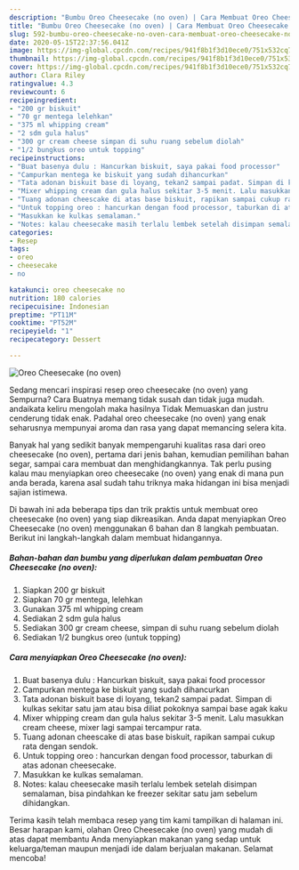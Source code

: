 ```yaml
---
description: "Bumbu Oreo Cheesecake (no oven) | Cara Membuat Oreo Cheesecake (no oven) Yang Bikin Ngiler"
title: "Bumbu Oreo Cheesecake (no oven) | Cara Membuat Oreo Cheesecake (no oven) Yang Bikin Ngiler"
slug: 592-bumbu-oreo-cheesecake-no-oven-cara-membuat-oreo-cheesecake-no-oven-yang-bikin-ngiler
date: 2020-05-15T22:37:56.041Z
image: https://img-global.cpcdn.com/recipes/941f8b1f3d10ece0/751x532cq70/oreo-cheesecake-no-oven-foto-resep-utama.jpg
thumbnail: https://img-global.cpcdn.com/recipes/941f8b1f3d10ece0/751x532cq70/oreo-cheesecake-no-oven-foto-resep-utama.jpg
cover: https://img-global.cpcdn.com/recipes/941f8b1f3d10ece0/751x532cq70/oreo-cheesecake-no-oven-foto-resep-utama.jpg
author: Clara Riley
ratingvalue: 4.3
reviewcount: 6
recipeingredient:
- "200 gr biskuit"
- "70 gr mentega lelehkan"
- "375 ml whipping cream"
- "2 sdm gula halus"
- "300 gr cream cheese simpan di suhu ruang sebelum diolah"
- "1/2 bungkus oreo untuk topping"
recipeinstructions:
- "Buat basenya dulu : Hancurkan biskuit, saya pakai food processor"
- "Campurkan mentega ke biskuit yang sudah dihancurkan"
- "Tata adonan biskuit base di loyang, tekan2 sampai padat. Simpan di kulkas sekitar satu jam atau bisa diliat pokoknya sampai base agak kaku"
- "Mixer whipping cream dan gula halus sekitar 3-5 menit. Lalu masukkan cream cheese, mixer lagi sampai tercampur rata."
- "Tuang adonan cheescake di atas base biskuit, rapikan sampai cukup rata dengan sendok."
- "Untuk topping oreo : hancurkan dengan food processor, taburkan di atas adonan cheesecake."
- "Masukkan ke kulkas semalaman."
- "Notes: kalau cheesecake masih terlalu lembek setelah disimpan semalaman, bisa pindahkan ke freezer sekitar satu jam sebelum dihidangkan."
categories:
- Resep
tags:
- oreo
- cheesecake
- no

katakunci: oreo cheesecake no 
nutrition: 180 calories
recipecuisine: Indonesian
preptime: "PT11M"
cooktime: "PT52M"
recipeyield: "1"
recipecategory: Dessert

---
```



![Oreo Cheesecake (no oven)](https://img-global.cpcdn.com/recipes/941f8b1f3d10ece0/751x532cq70/oreo-cheesecake-no-oven-foto-resep-utama.jpg)

Sedang mencari inspirasi resep oreo cheesecake (no oven) yang Sempurna? Cara Buatnya memang tidak susah dan tidak juga mudah. andaikata keliru mengolah maka hasilnya Tidak Memuaskan dan justru cenderung tidak enak. Padahal oreo cheesecake (no oven) yang enak seharusnya mempunyai aroma dan rasa yang dapat memancing selera kita.

Banyak hal yang sedikit banyak mempengaruhi kualitas rasa dari oreo cheesecake (no oven), pertama dari jenis bahan, kemudian pemilihan bahan segar, sampai cara membuat dan menghidangkannya. Tak perlu pusing kalau mau menyiapkan oreo cheesecake (no oven) yang enak di mana pun anda berada, karena asal sudah tahu triknya maka hidangan ini bisa menjadi sajian istimewa.




Di bawah ini ada beberapa tips dan trik praktis untuk membuat oreo cheesecake (no oven) yang siap dikreasikan. Anda dapat menyiapkan Oreo Cheesecake (no oven) menggunakan 6 bahan dan 8 langkah pembuatan. Berikut ini langkah-langkah dalam membuat hidangannya.

<!--inarticleads1-->

##### Bahan-bahan dan bumbu yang diperlukan dalam pembuatan Oreo Cheesecake (no oven):

1. Siapkan 200 gr biskuit
1. Siapkan 70 gr mentega, lelehkan
1. Gunakan 375 ml whipping cream
1. Sediakan 2 sdm gula halus
1. Sediakan 300 gr cream cheese, simpan di suhu ruang sebelum diolah
1. Sediakan 1/2 bungkus oreo (untuk topping)




<!--inarticleads2-->

##### Cara menyiapkan Oreo Cheesecake (no oven):

1. Buat basenya dulu : Hancurkan biskuit, saya pakai food processor
1. Campurkan mentega ke biskuit yang sudah dihancurkan
1. Tata adonan biskuit base di loyang, tekan2 sampai padat. Simpan di kulkas sekitar satu jam atau bisa diliat pokoknya sampai base agak kaku
1. Mixer whipping cream dan gula halus sekitar 3-5 menit. Lalu masukkan cream cheese, mixer lagi sampai tercampur rata.
1. Tuang adonan cheescake di atas base biskuit, rapikan sampai cukup rata dengan sendok.
1. Untuk topping oreo : hancurkan dengan food processor, taburkan di atas adonan cheesecake.
1. Masukkan ke kulkas semalaman.
1. Notes: kalau cheesecake masih terlalu lembek setelah disimpan semalaman, bisa pindahkan ke freezer sekitar satu jam sebelum dihidangkan.




Terima kasih telah membaca resep yang tim kami tampilkan di halaman ini. Besar harapan kami, olahan Oreo Cheesecake (no oven) yang mudah di atas dapat membantu Anda menyiapkan makanan yang sedap untuk keluarga/teman maupun menjadi ide dalam berjualan makanan. Selamat mencoba!
